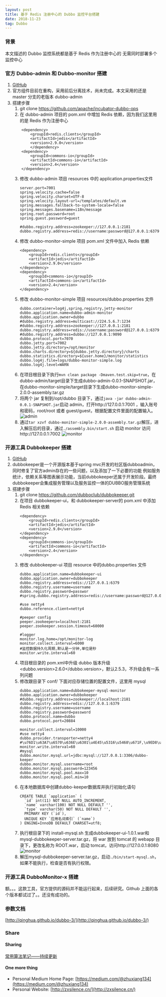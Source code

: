 ```yaml
---
layout: post
title: 基于 Redis 注册中心的 Dubbo 监控平台搭建
date: 2018-11-23
tag: Dubbo
---
```


### 背景
本文描述的 Dubbo 监控系统都是基于 Redis 作为注册中心的
无需同时部署多个监控中心

### 官方 Dubbo-admin 和 Dubbo-monitor 搭建
1. [GitHub](https://github.com/apache/incubator-dubbo-ops/tree/master)
2. 官方组件目前在重构，采用前后分离技术，尚未完成。本文采用的还是 master 分支的老版本 dubbo-admin
3. 搭建步骤
    1. git clone https://github.com/apache/incubator-dubbo-ops
    2. 在 dubbo-admin 项目的 pom.xml 中增加 Redis 依赖，因为我们这里用的是 Redis 作为注册中心
    ```
        <dependency>
        	<groupId>redis.clients</groupId>
        	<artifactId>jedis</artifactId>
        	<version>2.9.0</version>
        	</dependency>
        <dependency>
        	<groupId>commons-io</groupId>
        	<artifactId>commons-io</artifactId>
        	<version>2.4</version>
        </dependency>
    ```
    3. 修改 dubbo-admin 项目 resources 中的 application.properties文件
        ```
        server.port=7001
        spring.velocity.cache=false
        spring.velocity.charset=UTF-8
        spring.velocity.layout-url=/templates/default.vm
        spring.messages.fallback-to-system-locale=false
        spring.messages.basename=i18n/message
        spring.root.password=root
        spring.guest.password=guest

        #dubbo.registry.address=zookeeper://127.0.0.1:2181
        dubbo.registry.address=redis://username:password@127.0.0.1:6379

        ```
    4. 修改 dubbo-monitor-simple 项目 pom.xml 文件中加入 Redis 依赖
        ```
        <dependency>
            <groupId>redis.clients</groupId>
            <artifactId>jedis</artifactId>
            <version>2.9.0</version>
        </dependency>
        <dependency>
            <groupId>commons-io</groupId>
            <artifactId>commons-io</artifactId>
            <version>2.4</version>
        </dependency>
        ```
    5. 修改 dubbo-monitor-simple 项目 resources/dubbo.properties 文件
        ```
        dubbo.container=log4j,spring,registry,jetty-monitor
        dubbo.application.name=dubbo-admin-monitor
        dubbo.application.owner=dubbo
        #dubbo.registry.address=multicast://224.5.6.7:1234
        #dubbo.registry.address=zookeeper://127.0.0.1:2181
        dubbo.registry.address=redis://username:password@127.0.0.1:6379
        #dubbo.registry.address=dubbo://127.0.0.1:9090
        dubbo.protocol.port=7070
        dubbo.jetty.port=7002
        dubbo.jetty.directory=/opt/monitor
        dubbo.charts.directory=${dubbo.jetty.directory}/charts
        dubbo.statistics.directory=${user.home}/monitor/statistics
        dubbo.log4j.file=logs/dubbo-monitor-simple.log
        dubbo.log4j.level=WARN
        ```
    6. 在项目根目录下执行`mvn clean package -Dmaven.test.skip=true`，在dubbo-admin/target目录下生成dubbo-admin-0.0.1-SNAPSHOT.jar，在dubbo-monitor-simple/target目录下生成dubbo-monitor-simple-2.0.0-assembly.tar.gz
    7. 将两个 jar 复制到/opt/dubbo 目录下，通过`java -jar dubbo-admin-0.0.1-SNAPSHOT.jar`启动 admin，打开http://127.0.0.1:7001 ，输入账号和密码，root/root 或者 guest/guest，根据配置文件里面的配置输入。
        ![admin](/images/posts/articles/2018-11-23/1.jpg)
    8. 通过`tar xzvf dubbo-monitor-simple-2.0.0-assembly.tar.gz`解压，进入解压后的目录，通过`./assembly.bin/start.sh` 启动 monitor 访问http://127.0.0.1:7002
        ![monitor](/images/posts/articles/2018-11-23/2.jpg)

### 开源工具 Dubbokeeper 搭建
1. [GitHub](https://github.com/dubboclub/dubbokeeper)
2. dubbokeeper是一个开源版本基于spring mvc开发的社区版dubboadmin，同时修复了官方admin存在的一些问题，以及添加了一下必要的功能 例如服务统计，依赖关系等图表展示功能，当前dubbokeeper还属于开发阶段。最终dubbokeeper会集成服务管理以及服务监控一体的DUBBO服务管理系统
3. 搭建步骤
    1. git clone https://github.com/dubboclub/dubbokeeper.git
    2. 在项目 dubbokeeper-ui，和 dubbokeeper-server的 pom.xml 中添加 Redis 相关依赖
        ```
        <dependency>
            <groupId>redis.clients</groupId>
            <artifactId>jedis</artifactId>
            <version>2.9.0</version>
        </dependency>
        <dependency>
            <groupId>commons-io</groupId>
            <artifactId>commons-io</artifactId>
            <version>2.4</version>
        </dependency>
        ```
    3. 修改 dubbokeeper-ui 项目 resource 中的dubbo.properties 文件
        ```
        dubbo.application.name=dubbokeeper-ui
        dubbo.application.owner=dubbokeeper
        dubbo.registry.address=redis://127.0.0.1:6379
        dubbo.registry.username=username
        dubbo.registry.password=passwor
        #spring.dubbo.registry.address=redis://username:password@127.0.0.1:6379

        #use netty4
        dubbo.reference.client=netty4

        #peeper config
        peeper.zookeepers=localhost:2181
        peeper.zookeeper.session.timeout=60000

        #logger
        monitor.log.home=/opt/monitor-log
        monitor.collect.interval=6000
        #监控数据持久化周期,默认是一分钟,单位是秒
        monitor.write.interval=60
        ```
    4. 项目根目录的 pom.xml中升级 dubbo 版本升级 <dubbo.version>2.6.0</dubbo.version>，默认2.5.3，不升级会有一系列问题
    5. 修改跟目录下 conf/ 下面对应存储位置的配置文件，这里用 mysql
        ```
        dubbo.application.name=dubbokeeper-mysql-monitor
        dubbo.application.owner=dubbokeeper
        #dubbo.registry.address=zookeeper://localhost:2181
        dubbo.registry.address=redis://127.0.0.1:6379
        dubbo.registry.username=username
        dubbo.registry.password=password
        dubbo.protocol.name=dubbo
        dubbo.protocol.port=20884

        monitor.collect.interval=10000
        #use netty4
        dubbo.provider.transporter=netty4
        #\u76D1\u63A7\u6570\u636E\u6301\u4E45\u5316\u5468\u671F,\u9ED8\u8BA4\u662F\u4E00\u5206\u949F,\u5355\u4F4D\u662F\u79D2
        monitor.write.interval=60
        #mysql
        dubbo.monitor.mysql.url=jdbc:mysql://127.0.0.1:3306/dubbo-keeper
        dubbo.monitor.mysql.username=root
        dubbo.monitor.mysql.password=123456
        dubbo.monitor.mysql.pool.max=10
        dubbo.monitor.mysql.pool.min=10

        ```
    6. 在本地数据库中创建dubbo-keeper数据库并执行初始化语句
        ```
        CREATE TABLE `application` (
          `id` int(11) NOT NULL AUTO_INCREMENT,
          `name` varchar(100) NOT NULL DEFAULT '',
          `type` varchar(50) NOT NULL DEFAULT '',
          PRIMARY KEY (`id`),
          UNIQUE KEY `应用名词索引` (`name`)
        ) ENGINE=InnoDB DEFAULT CHARSET=utf8;
        ```
    7. 执行根目录下的 install-mysql.sh 生成dubbokeeper-ui-1.0.1.war和mysql-dubbokeeper-server.tar.gz，将 war 放到 tomcat 的 webapp 目录下，更改名称为 ROOT.war，启动 tomcat，访问http://127.0.0.1:8080
        ![monitor](/images/posts/articles/2018-11-23/3.jpg)
    8. 解压mysql-dubbokeeper-server.tar.gz，启动`./bin/start-mysql.sh`，如果不能执行，检查是否有执行权限。

### 开源工具 DubboMonitor-x 搭建
 额。。。这款工具，官方提供的源码并不能运行起来，后续研究。Github 上面的各个版本都试过了。。还没有成功的。

### 参数文档
[http://qinghua.github.io/dubbo-3/](http://qinghua.github.io/dubbo-3/)


### Share
#### Sharing
[常用算法笔记——持续更新](http://zxsilence.cn/2018/11/%E5%B8%B8%E7%94%A8%E7%AE%97%E6%B3%95%E7%AC%94%E8%AE%B0/)

#### One more thing
- Personal Medium Home Page: [https://medium.com/@zhuxiang134](https://medium.com/@zhuxiang134)
- Personal Website: [http://zxsilence.cn/](http://zxsilence.cn/)